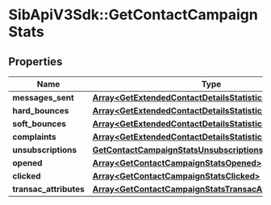 # SibApiV3Sdk::GetContactCampaignStats

## Properties
Name | Type | Description | Notes
------------ | ------------- | ------------- | -------------
**messages_sent** | [**Array&lt;GetExtendedContactDetailsStatisticsMessagesSent&gt;**](GetExtendedContactDetailsStatisticsMessagesSent.md) |  | [optional] 
**hard_bounces** | [**Array&lt;GetExtendedContactDetailsStatisticsMessagesSent&gt;**](GetExtendedContactDetailsStatisticsMessagesSent.md) |  | [optional] 
**soft_bounces** | [**Array&lt;GetExtendedContactDetailsStatisticsMessagesSent&gt;**](GetExtendedContactDetailsStatisticsMessagesSent.md) |  | [optional] 
**complaints** | [**Array&lt;GetExtendedContactDetailsStatisticsMessagesSent&gt;**](GetExtendedContactDetailsStatisticsMessagesSent.md) |  | [optional] 
**unsubscriptions** | [**GetContactCampaignStatsUnsubscriptions**](GetContactCampaignStatsUnsubscriptions.md) |  | [optional] 
**opened** | [**Array&lt;GetContactCampaignStatsOpened&gt;**](GetContactCampaignStatsOpened.md) |  | [optional] 
**clicked** | [**Array&lt;GetContactCampaignStatsClicked&gt;**](GetContactCampaignStatsClicked.md) |  | [optional] 
**transac_attributes** | [**Array&lt;GetContactCampaignStatsTransacAttributes&gt;**](GetContactCampaignStatsTransacAttributes.md) |  | [optional] 


